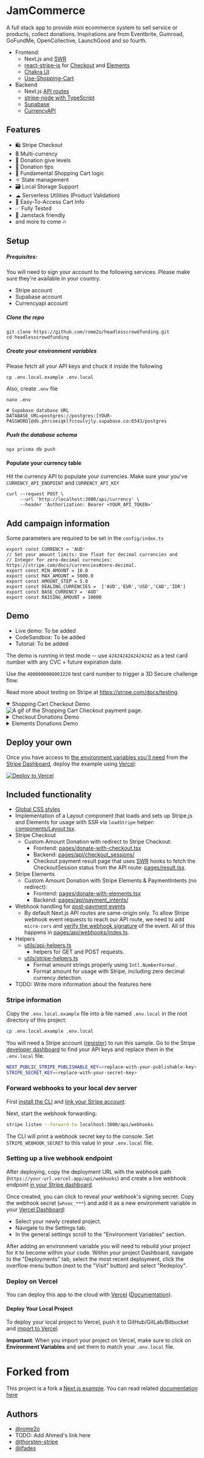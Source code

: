 # JamCommerce

A full stack app to provide mini ecommerce system to sell service or products, collect donations. Inspirations are from Eventbrite, Gumroad, GoFundMe, OpenCollective, LaunchGood and so fourth.

- Frontend:
  - Next.js and [SWR](https://github.com/vercel/swr)
  - [react-stripe-js](https://github.com/stripe/react-stripe-js) for [Checkout](https://stripe.com/checkout) and [Elements](https://stripe.com/elements)
  - [Chakra UI](https://chakra-ui.com/)
  - [Use-Shopping-Cart](https://useshoppingcart.com/docs/)
- Backend
  - Next.js [API routes](https://nextjs.org/docs/api-routes/introduction)
  - [stripe-node with TypeScript](https://github.com/stripe/stripe-node#usage-with-typescript)
  - [Supabase](https://supabase.com/docs/reference/javascript)
  - [CurrencyAPI](https://currencyapi.com)

## Features
- 🛍 Stripe Checkout
- ฿ Multi-currency
- 💸 Donation give levels
- 🤑 Donation tips
- 🛒 Fundamental Shopping Cart logic
- ⚛️ State management
- 🗃 Local Storage Support
- ☁︎ Serverless Utilities (Product Validation)
- 🧾 Easy-To-Access Cart Info
- ✅ Fully Tested
- 🎸 Jamstack friendly
- and more to come 🔥


## Setup

##### Prequisites: 
You will need to sign your account to the following services. Please make sure they're available in your country.
- Stripe account
- Supabase account
- Currencyapi account

##### Clone the repo

``` 
git clone https://github.com/rome2o/headlesscrowdfunding.git
cd headlesscrowdfunding
```

##### Create your environment variables
Please fetch all your API keys and chuck it inside the following
```
cp .env.local.example .env.local
```

Also, create `.env` file
```
nano .env
```
```
# Supabase database URL
DATABASE_URL=postgres://postgres:[YOUR-PASSWORD]@db.phrcxeiqklfccoulvjly.supabase.co:6543/postgres
```

##### Push the database schema

``` 
npx prisma db push
```

#### Populate your currency table
Hit the currency API to populate your currencies. Make sure your you've `CURRENCY_API_ENDPOINT` and `CURRENCY_API_KEY`
```
curl --request POST \                                    
     --url 'http://localhost:3000/api/currency' \
     --header 'Authorization: Bearer <YOUR_API_TOKEN>'
```


## Add campaign information
Some parameters are required to be set in the `config/index.ts`
```
export const CURRENCY = 'AUD'
// Set your amount limits: Use float for decimal currencies and
// Integer for zero-decimal currencies: https://stripe.com/docs/currencies#zero-decimal.
export const MIN_AMOUNT = 10.0
export const MAX_AMOUNT = 5000.0
export const AMOUNT_STEP = 5.0
export const DEALING_CURRENCIES =  ['AUD','EUR','USD','CAD','IDR']
export const BASE_CURRENCY = 'AUD'
export const RAISING_AMOUNT = 10000
```
## Demo

- Live demo: To be added
- CodeSandbox: To be added
- Tutorial: To be added

The demo is running in test mode -- use `4242424242424242` as a test card number with any CVC + future expiration date.

Use the `4000000000003220` test card number to trigger a 3D Secure challenge flow.

Read more about testing on Stripe at https://stripe.com/docs/testing.

<details open><summary>Shopping Cart Checkout Demo</summary>
<img src="./public/shopping_cart_demo.gif" alt="A gif of the Shopping Cart Checkout payment page." align="center">
</details>

<details><summary>Checkout Donations Demo</summary>
<img src="./public/checkout_demo.gif" alt="A gif of the Checkout payment page." align="center">
</details>

<details><summary>Elements Donations Demo</summary>
<img src="./public/elements_demo.gif" alt="A gif of the custom Elements checkout page." align="center">
</details>

## Deploy your own

Once you have access to [the environment variables you'll need](#required-configuration) from the [Stripe Dashboard](https://dashboard.stripe.com/apikeys), deploy the example using [Vercel](https://vercel.com?utm_source=github&utm_medium=readme&utm_campaign=next-example):

[![Deploy to Vercel](https://vercel.com/button)](https://vercel.com/new/git/external?repository-url=https://github.com/rome2o/jamcommerce&project-name=jamcommerce-name=with-stripe-typescript&env=NEXT_PUBLIC_STRIPE_PUBLISHABLE_KEY,STRIPE_SECRET_KEY&envDescription=Enter%20your%20Stripe%20Keys&envLink=https://github.com/vercel/next.js/tree/canary/examples/with-stripe-typescript%23required-configuration)

## Included functionality

- [Global CSS styles](https://nextjs.org/blog/next-9-2#built-in-css-support-for-global-stylesheets)
- Implementation of a Layout component that loads and sets up Stripe.js and Elements for usage with SSR via `loadStripe` helper: [components/Layout.tsx](components/Layout.tsx).
- Stripe Checkout
  - Custom Amount Donation with redirect to Stripe Checkout:
    - Frontend: [pages/donate-with-checkout.tsx](pages/donate-with-checkout.tsx)
    - Backend: [pages/api/checkout_sessions/](pages/api/checkout_sessions/)
    - Checkout payment result page that uses [SWR](https://github.com/vercel/swr) hooks to fetch the CheckoutSession status from the API route: [pages/result.tsx](pages/result.tsx).
- Stripe Elements
  - Custom Amount Donation with Stripe Elements & PaymentIntents (no redirect):
    - Frontend: [pages/donate-with-elements.tsx](pages/donate-with-elements.tsx)
    - Backend: [pages/api/payment_intents/](pages/api/payment_intents/)
- Webhook handling for [post-payment events](https://stripe.com/docs/payments/accept-a-payment#web-fulfillment)
  - By default Next.js API routes are same-origin only. To allow Stripe webhook event requests to reach our API route, we need to add `micro-cors` and [verify the webhook signature](https://stripe.com/docs/webhooks/signatures) of the event. All of this happens in [pages/api/webhooks/index.ts](pages/api/webhooks/index.ts).
- Helpers
  - [utils/api-helpers.ts](utils/api-helpers.ts)
    - helpers for GET and POST requests.
  - [utils/stripe-helpers.ts](utils/stripe-helpers.ts)
    - Format amount strings properly using `Intl.NumberFormat`.
    - Format amount for usage with Stripe, including zero decimal currency detection.
- TODO: Write more information about the features here


### Stripe information

Copy the `.env.local.example` file into a file named `.env.local` in the root directory of this project:

```bash
cp .env.local.example .env.local
```

You will need a Stripe account ([register](https://dashboard.stripe.com/register)) to run this sample. Go to the Stripe [developer dashboard](https://stripe.com/docs/development#api-keys) to find your API keys and replace them in the `.env.local` file.

```bash
NEXT_PUBLIC_STRIPE_PUBLISHABLE_KEY=<replace-with-your-publishable-key>
STRIPE_SECRET_KEY=<replace-with-your-secret-key>
```

### Forward webhooks to your local dev server

First [install the CLI](https://stripe.com/docs/stripe-cli) and [link your Stripe account](https://stripe.com/docs/stripe-cli#link-account).

Next, start the webhook forwarding:

```bash
stripe listen --forward-to localhost:3000/api/webhooks
```

The CLI will print a webhook secret key to the console. Set `STRIPE_WEBHOOK_SECRET` to this value in your `.env.local` file.

### Setting up a live webhook endpoint

After deploying, copy the deployment URL with the webhook path (`https://your-url.vercel.app/api/webhooks`) and create a live webhook endpoint [in your Stripe dashboard](https://stripe.com/docs/webhooks/setup#configure-webhook-settings).

Once created, you can click to reveal your webhook's signing secret. Copy the webhook secret (`whsec_***`) and add it as a new environment variable in your [Vercel Dashboard](https://vercel.com/dashboard):

- Select your newly created project.
- Navigate to the Settings tab.
- In the general settings scroll to the "Environment Variables" section.

After adding an environment variable you will need to rebuild your project for it to become within your code. Within your project Dashboard, navigate to the "Deployments" tab, select the most recent deployment, click the overflow menu button (next to the "Visit" button) and select "Redeploy".

### Deploy on Vercel

You can deploy this app to the cloud with [Vercel](https://vercel.com?utm_source=github&utm_medium=readme&utm_campaign=next-example) ([Documentation](https://nextjs.org/docs/deployment)).

#### Deploy Your Local Project

To deploy your local project to Vercel, push it to GitHub/GitLab/Bitbucket and [import to Vercel](https://vercel.com/new?utm_source=github&utm_medium=readme&utm_campaign=next-example).

**Important**: When you import your project on Vercel, make sure to click on **Environment Variables** and set them to match your `.env.local` file.

# Forked from 
This project is a fork a [Next.js example](https://github.com/vercel/next.js/tree/canary/examples/with-stripe-typescript). You can read related [documentation here](https://vercel.com/guides/getting-started-with-nextjs-typescript-stripe)
## Authors
- [@rome2o](https://github.com/rome2o)
- TODO: Add Ahmed's link here
- [@thorsten-stripe](https://twitter.com/thorwebdev)
- [@lfades](https://twitter.com/luis_fades)

